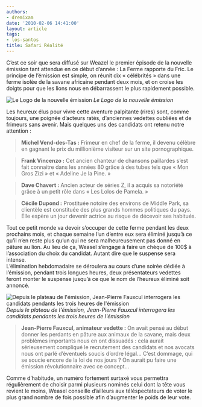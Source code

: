 ```yaml
---
authors:
- dremixam
date: '2010-02-06 14:41:00'
layout: article
tags:
- los-santos
title: Safari Réalité
---
```



C’est ce soir que sera diffusé sur Weazel le premier épisode de la nouvelle émission tant attendue en ce début d’année : La Ferme rapporte du Fric. Le principe de l’émission est simple, on réunit dix « célébrités » dans une ferme isolée de la savane africaine pendant deux mois, et on croise les doigts pour que les lions nous en débarrassent le plus rapidement possible.

![Le Logo de la nouvelle émission](/content/images/2007/06/La-Ferme-Rapporte-du-Fric1.png)
_Le Logo de la nouvelle émission_

Les heureux élus pour vivre cette aventure palpitante (rires) sont, comme toujours, une poignée d’acteurs ratés, d’anciennes vedettes oubliées et de frimeurs sans avenir. Mais quelques uns des candidats ont retenu notre attention :

> **Michel Vend-des-Tas :** Frimeur en chef de la ferme, il devenu célèbre en gagnant le prix du millionième visiteur sur un site pornographique.

> **Frank Vincenzo :** Cet ancien chanteur de chansons paillardes s’est fait connaitre dans les années 80 grâce à des tubes tels que « Mon Gros Zizi » et « Adeline Je la Pine. »

> **Dave Chavert :** Ancien acteur de séries Z, il a acquis sa notoriété grâce à un petit rôle dans « Les Lolos de Pamela. »

> **Cécile Dupond :** Prostituée notoire des environs de Middle Park, sa clientèle est constituée des plus grands hommes politiques du pays. Elle espère un jour devenir actrice au risque de décevoir ses habitués.

Tout ce petit monde va devoir s’occuper de cette ferme pendant les deux prochains mois, et chaque semaine l’un d’entre eux sera éliminé jusqu’à ce qu’il n’en reste plus qu’un qui ne sera malheureusement pas donné en pâture au lion. Au lieu de ça, Weasel s’engage à faire un chèque de 100$ à l’association du choix du candidat. Autant dire que le suspense sera intense.  
L’élimination hebdomadaire se déroulera au cours d’une soirée dédiée à l’émission, pendant trois longues heures, deux présentateurs vedettes feront monter le suspense jusqu’à ce que le nom de l’heureux éliminé soit annoncé.

![Depuis le plateau de l'émission, Jean-Pierre Fauxcul interrogera les candidats pendants les trois heures de l'émission](/content/images/2007/06/la-ferme-rapporte-du-fric-interview.png)
_Depuis le plateau de l'émission, Jean-Pierre Fauxcul interrogera les candidats pendants les trois heures de l'émission_

> **Jean-Pierre Fauxcul, animateur vedette :** On avait pensé au début donner les perdants en pâture aux animaux de la savane, mais deux problèmes importants nous en ont dissuadés : cela aurait sérieusement compliqué le recrutement des candidats et nos avocats nous ont parlé d’éventuels soucis d’ordre légal… C’est dommage, qui se soucie encore de la loi de nos jours ? On aurait pu faire une émission révolutionnaire avec ce concept…

Comme d’habitude, un numéro fortement surtaxé vous permettra régulièrement de choisir parmi plusieurs nominés celui dont la tête vous revient le moins, Weasel conseille d’ailleurs aux téléspectateurs de voter le plus grand nombre de fois possible afin d’augmenter le poids de leur vote.